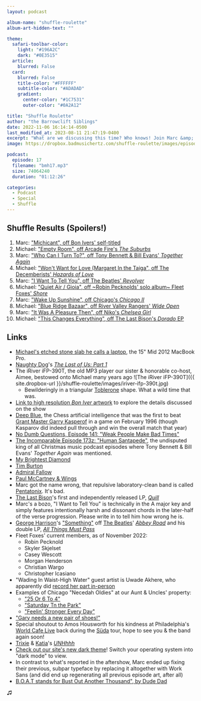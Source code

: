 ```yaml
---
layout: podcast

album-name: "shuffle-roulette"
album-art-hidden-text: ""

theme:
  safari-toolbar-color:
    light: "#196A2C"
    dark: "#0E3515"
  article:
    blurred: False
  card:
    blurred: False
    title-color: "#FFFFFF"
    subtitle-color: "#ADADAD"
    gradient:
      center-color: "#1C7531"
      outer-color: "#0A2A12"

title: "Shuffle Roulette"
author: "the Barrowclift Siblings"
date: 2022-11-06 16:14:14-0500
last_modified_at: 2023-08-11 21:47:19-0400
excerpt: "What are we discussing this time? Who knows! Join Marc &amp; Michael as they click the “Shuffle” button and let fate decide."
image: https://dropbox.badmusichertz.com/shuffle-roulette/images/episode-art.jpg

podcast:
  episode: 17
  filename: "bmh17.mp3"
  size: 74064240
  duration: "01:12:26"

categories:
  - Podcast
  - Special
  - Shuffle
---
```


## Shuffle Results (Spoilers!)

1. Marc: ["Michicant", off Bon Ivers' self-titled](https://music.apple.com/us/album/michicant/438685974?i=438685993)
2. Michael: ["Empty Room", off Arcade Fire's *The Suburbs*](https://music.apple.com/us/album/empty-room/1252757950?i=1252758315)
3. Marc: ["Who Can I Turn To?", off Tony Bennett & Bill Evans' *Together Again*](https://music.apple.com/us/album/who-can-i-turn-to/1440772109?i=1440772325)
4. Michael: ["Won't Want for Love (Margaret In the Taiga", off The Decemberists' *Hazards of Love*](https://music.apple.com/us/album/wont-want-for-love-margaret-in-the-taiga/716161854?i=716162445)
5. Marc: ["I Want To Tell You", off The Beatles' *Revolver*](https://music.apple.com/us/album/i-want-to-tell-you-2022-mix/1642995371?i=1642995794)
6. Michael: ["Quiet Air / Gioia", off ~Robin Pecknolds' solo album~ Fleet Foxes' *Shore*](https://music.apple.com/us/album/quiet-air-gioia/1531283696?i=1531283947)
7. Marc: ["Wake Up Sunshine", off Chicago's *Chicago II*](https://music.apple.com/us/album/wake-up-sunshine-steven-wilson-remix/1195661599?i=1195661654)
8. Michael: ["Blue Ridge Bazaar", off River Valley Rangers' *Wide Open*](https://music.apple.com/us/album/blue-ridge-bazaar/1482955357?i=1482955365)
9. Marc: ["It Was A Pleasure Then", off Niko's *Chelsea Girl*](https://music.apple.com/us/album/it-was-a-pleasure-then/1469551646?i=1469551655)
10. Michael: ["This Changes Everything", off The Last Bison's *Dorado* EP](https://music.apple.com/us/album/this-changes-everything/966309509?i=966310090)

## Links

* [Michael's etched stone slab he calls a laptop](https://apple-history.com/mbp_retina), the 15" Mid 2012 MacBook Pro.
* [Naughty Dog](https://www.naughtydog.com)'s [*The Last of Us: Part 1*](https://en.wikipedia.org/wiki/The_Last_of_Us_Part_I)
* The iRiver iFP-390T, the old MP3 player our sister & honorable co-host, Aimee, bestowed onto Michael many years ago ![The iRiver iFP-390T]({{ site.dropbox-url }}/shuffle-roulette/images/iriver-ifp-390t.jpg)
  * Bewilderingly in a triangular [Toblerone](https://en.wikipedia.org/wiki/Toblerone) shape. What a wild time that was.
* [Link to high resolution *Bon Iver* artwork](https://dropbox.badmusichertz.com/shuffle-roulette/images/bon-iver.jpg) to explore the details discussed on the show
* [Deep Blue](https://en.wikipedia.org/wiki/Deep_Blue_(chess_computer)), the Chess artificial intelligence that was the first to beat [Grant Master Garry Kasperof](https://en.wikipedia.org/wiki/Garry_Kasparov) in a game on February 1996 (though Kasparov did indeed pull through and win the overall match that year)
* [No Dumb Questions, Episode 141: "Weak People Make Bad Times"](https://www.nodumbquestions.fm/listen/2022/9/15/141-weak-people-make-bad-times)
* [The Incomparable Episode 173z: "Human Santapede"](https://www.theincomparable.com/theincomparable/173z/), the undisputed king of all Christmas music podcast episodes where Tony Bennett & Bill Evans' *Together Again* was mentioned.
* [My Brightest Diamond](https://music.apple.com/us/artist/my-brightest-diamond/174818899)
* [Tim Burton](https://en.wikipedia.org/wiki/Tim_Burton)
* [Admiral Fallow](https://music.apple.com/us/artist/admiral-fallow/367498484)
* [Paul McCartney & Wings](https://music.apple.com/us/artist/paul-mccartney-wings/254653827)
* Marc got the name wrong, that repulsive laboratory-clean band is called [Pentatonix](https://music.apple.com/us/artist/pentatonix/466047278). It's bad.
* [The Last Bison](https://music.apple.com/us/artist/the-last-bison/570615842)'s first and independently released LP, [*Quill*](https://thelastbison.bandcamp.com/album/quill)
* Marc's a bozo, "I Want to Tell You" is technically in the A major key and simply features intentionally harsh and dissonant chords in the later-half of the verse progression. Please write in to tell him how wrong he is.
* [George Harrison](https://music.apple.com/us/artist/george-harrison/255233)'s ["Something"](https://music.apple.com/us/album/something-2019-mix/1474815798?i=1474815801) off [The Beatles](https://music.apple.com/us/artist/the-beatles/136975)' [*Abbey Road*](https://music.apple.com/us/album/abbey-road-2019-mix/1474815798) and his double LP, [*All Things Must Pass*](https://music.apple.com/us/album/all-things-must-pass-50th-anniversary/1570746863)
* Fleet Foxes' current members, as of November 2022:
  * Robin Pecknold
  * Skyler Skjelset
  * Casey Wescott
  * Morgan Henderson
  * Christian Wargo
  * Christopher Icasiano
* "Wading In Waist-High Water" guest artist is Uwade Akhere, who apparently did [record her part in-person](https://www.scribd.com/document/477015939/Fleet-Foxes-Artist-Statement)
* Examples of Chicago "Necedah Oldies" at our Aunt & Uncles' property:
  - ["25 Or 6 To 4"](https://music.apple.com/us/album/25-or-6-to-4-remastered/1109524974?i=1109525790)
  - ["Saturday Tn the Park"](https://music.apple.com/us/album/saturday-in-the-park-remastered/1109527656?i=1109528209)
  - ["Feelin' Stronger Every Day"](https://music.apple.com/us/album/feelin-stronger-every-day/28055301?i=28055330)
* ["Gary needs a new pair of shoes!"](https://www.youtube.com/watch?v=L7S9inImS2k)
* Special shoutout to Amos Housworth for his kindness at Philadelphia's [World Cafe Live](https://worldcafelive.com/) back during the [Süda](https://music.apple.com/us/album/s%C3%BCda/1434243723) tour, hope to see you & the band again soon!
* [Trixie](https://trixiemattel.com) & [Katia](https://welovekatya.com)'s [*UNHhhh*](https://www.youtube.com/watch?v=3NnBs6N__u4&list=PLhgFEi9aNUb2BNrIEecCGXApgeX7Yjwz8)
* [Check out our site's new dark theme](https://badmusichertz.com)! Switch your operating system into "dark mode" to view.
* In contrast to what's reported in the aftershow, Marc ended up fixing their previous, subpar typeface by replacing it altogether with Work Sans (and did end up regenerating all previous episode art, after all)
* [B.O.A.T stands for Bust Out Another Thousand", by Dude Dad](https://www.youtube.com/shorts/jK2cGe2QO50)

♫︎